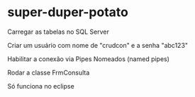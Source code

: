 # super-duper-potato

Carregar as tabelas no SQL Server

Criar um usuário com nome de "crudcon" e a senha "abc123"

Habilitar a conexão via Pipes Nomeados (named pipes)

Rodar a classe FrmConsulta

Só funciona no eclipse